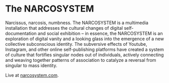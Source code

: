The NARCOSYSTEM
===============

Narcissus, narcosis, numbness. The NARCOSYSTEM is a multimedia installation that addresses the cultural changes of digital self-documentation and social exhibition – in essence, the NARCOSYSTEM is an exploration of digital vanity and a looking glass into the emergence of a new collective subconscious identity. The subversive effects of Youtube, Instagram, and other online self-publishing platforms have created a system of culture that fortifies singular nodes out of individuals, actively connecting and weaving together patterns of association to catalyze a reversal from singular to mass identity.

Live at [narcosystem.com](http://narcosystem.com).
